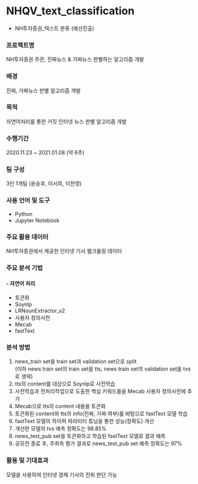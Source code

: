 # NHQV_text_classification  
- NH투자증권_텍스트 분류 (예선진출)

### 프로젝트명
NH투자증권 주관, 진짜뉴스 & 가짜뉴스 판별하는 알고리즘 개발  

### 배경
진짜, 가짜뉴스 판별 알고리즘 개발  

### 목적
자연어처리를 통한 거짓 인터넷 뉴스 판별 알고리즘 개발  
 
### 수행기간
2020.11.23 ~ 2021.01.08 (약 6주)  

### 팀 구성
3인 1개팀 (윤승후, 이서희, 이찬영)  

### 사용 언어 및 도구
* Python
* Jupyter Notebook

### 주요 활용 데이터
NH투자증권에서 제공한 인터넷 기사 웹크롤링 데이터
  
### 주요 분석 기법
#### -  자연어 처리
* 토큰화
* Soynlp
* LRNounExtractor_v2
* 사용자 정의사전
* Mecab
* fastText

### 분석 방법
1. news_train set을 train set과 validation set으로 split  
(이하 news train set의 train set을 tts, news train set의 validation set을 tvs로 생략)
2. tts의 content를 대상으로 Soynlp로 사전학습
3. 사전학습과 전처리작업으로 도출한 핵심 키워드들을 Mecab 사용자 정의사전에 추가 
4. Mecab으로 tts의 content 내용을 토큰화
5. 토큰화된 content와 tts의 info(진짜, 가짜 여부)를 바탕으로 fastText 모델 학습
6. fastText 모델의 하이퍼 파라미터 튜닝을 통한 성능(정확도) 개선
7. 개선한 모델의 tvs 예측 정확도는 98.85%
8. news_test_pub set을 토큰화하고 학습된 fastText 모델로 결과 예측
9. 공모전 종료 후, 주최측 평가 결과로 news_test_pub set 예측 정확도는 97%

### 활용 및 기대효과
모델을 사용하여 인터넷 경제 기사의 진위 판단 가능
